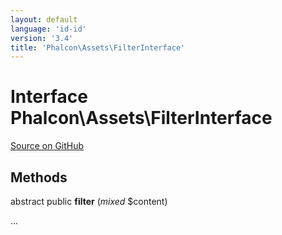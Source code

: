 ```yaml
---
layout: default
language: 'id-id'
version: '3.4'
title: 'Phalcon\Assets\FilterInterface'
---
```


# Interface **Phalcon\Assets\FilterInterface**

<a href="https://github.com/phalcon/cphalcon/tree/v3.4.0/phalcon/assets/filterinterface.zep" class="btn btn-default btn-sm">Source on GitHub</a>

## Methods

abstract public **filter** (*mixed* $content)

...